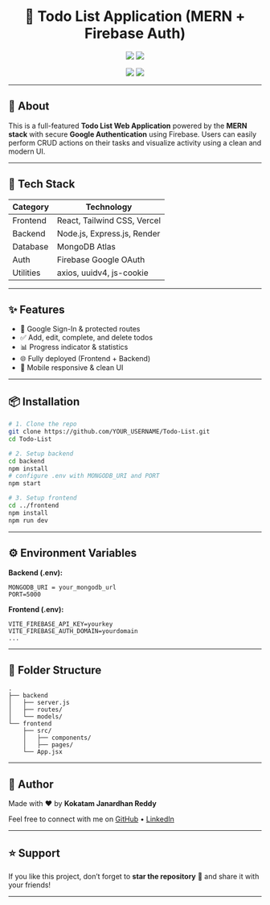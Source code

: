 <h1 align="center">📝 Todo List Application (MERN + Firebase Auth)</h1>

<p align="center">
  <!-- Social Media Badges -->
  <a href="https://github.com/Janardhan-2003"><img src="https://img.shields.io/badge/GitHub-181717?style=for-the-badge&logo=github&logoColor=white"/></a>
  <a href="https://www.linkedin.com/in/kokatam-janardhan-reddy"><img src="https://img.shields.io/badge/LinkedIn-0A66C2?style=for-the-badge&logo=linkedin&logoColor=white"/></a>
</p>

<p align="center">
  <!-- Live Badges -->
  <a href="https://focuslist-nine.vercel.app"><img src="https://img.shields.io/badge/Live Frontend-Vercel-black?style=for-the-badge&logo=vercel"/></a>
  <a href="https://todo-list-tjm3.onrender.com"><img src="https://img.shields.io/badge/Live Backend-Render-blue?style=for-the-badge&logo=render"/></a>
</p>

---

## 🚀 About

This is a full-featured **Todo List Web Application** powered by the **MERN stack** with secure **Google Authentication** using Firebase. Users can easily perform CRUD actions on their tasks and visualize activity using a clean and modern UI.

---

## 🔧 Tech Stack

| Category   | Technology                                                |
|------------|------------------------------------------------------------|
| Frontend   | React, Tailwind CSS, Vercel                                |
| Backend    | Node.js, Express.js, Render                                |
| Database   | MongoDB Atlas                                             |
| Auth       | Firebase Google OAuth                                     |
| Utilities  | axios, uuidv4, js-cookie                                   |

---

## ✨ Features

- 🔐 Google Sign-In & protected routes
- ✅ Add, edit, complete, and delete todos
- 📊 Progress indicator & statistics
- 🌐 Fully deployed (Frontend + Backend)
- 📱 Mobile responsive & clean UI

---

## 📦 Installation

```bash
# 1. Clone the repo
git clone https://github.com/YOUR_USERNAME/Todo-List.git
cd Todo-List

# 2. Setup backend
cd backend
npm install
# configure .env with MONGODB_URI and PORT
npm start

# 3. Setup frontend
cd ../frontend
npm install
npm run dev
````

---

## ⚙️ Environment Variables

**Backend (.env):**

```
MONGODB_URI = your_mongodb_url
PORT=5000
```

**Frontend (.env):**

```
VITE_FIREBASE_API_KEY=yourkey
VITE_FIREBASE_AUTH_DOMAIN=yourdomain
...
```

---

## 📁 Folder Structure

```
.
├── backend
│   ├── server.js
│   ├── routes/
│   └── models/
└── frontend
    ├── src/
    │   ├── components/
    │   ├── pages/
    └── App.jsx
```

---

## 🙋 Author

Made with ❤️ by **Kokatam Janardhan Reddy**

Feel free to connect with me on
[GitHub](https://github.com/janardhan-2003) • [LinkedIn](https://linkedin.com/in/kokatam-janardhan-reddy)

---

## ⭐ Support

If you like this project, don’t forget to **star the repository** 🌟 and share it with your friends!

---

```